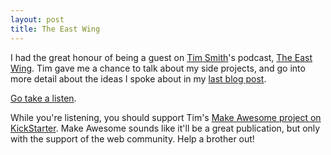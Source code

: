 ```yaml
---
layout: post
title: The East Wing
---
```


I had the great honour of being a guest on [Tim Smith](https://twitter.com/timothybsmith)'s podcast, [The East Wing](http://theeastwing.net/episodes/29-dan). Tim gave me a chance to talk about my side projects, and go into more detail about the ideas I spoke about in my [last blog post](http://daneden.me/2012/10/things-id-teach-my-younger-self-pt-2/).

[Go take a listen](http://theeastwing.net/episodes/29-dan).

While you're listening, you should support Tim's [Make Awesome project on KickStarter](http://www.kickstarter.com/projects/timothybsmith/make-awesome-magazine). Make Awesome sounds like it'll be a great publication, but only with the support of the web community. Help a brother out!
